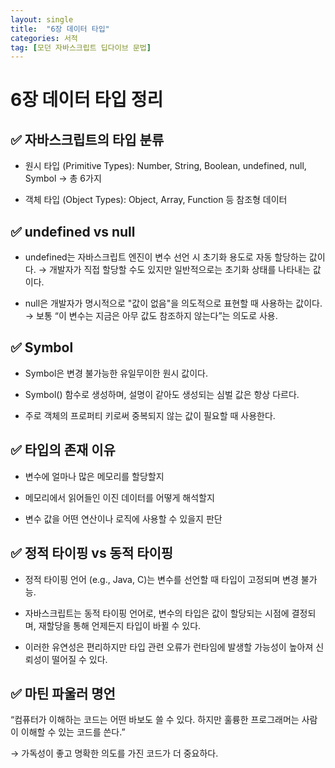 ```yaml
---
layout: single
title:  "6장 데이터 타입"
categories: 서적
tag: [모던 자바스크립트 딥다이브 문법]
---
```


# 6장 데이터 타입 정리

## ✅ 자바스크립트의 타입 분류
- 원시 타입 (Primitive Types):
    Number, String, Boolean, undefined, null, Symbol → 총 6가지

- 객체 타입 (Object Types):
    Object, Array, Function 등 참조형 데이터

## ✅ undefined vs null
- undefined는 자바스크립트 엔진이 변수 선언 시 초기화 용도로 자동 할당하는 값이다.
    → 개발자가 직접 할당할 수도 있지만 일반적으로는 초기화 상태를 나타내는 값이다.

- null은 개발자가 명시적으로 "값이 없음"을 의도적으로 표현할 때 사용하는 값이다.
    → 보통 “이 변수는 지금은 아무 값도 참조하지 않는다”는 의도로 사용.

## ✅ Symbol
- Symbol은 변경 불가능한 유일무이한 원시 값이다.

- Symbol() 함수로 생성하며, 설명이 같아도 생성되는 심벌 값은 항상 다르다.

- 주로 객체의 프로퍼티 키로써 중복되지 않는 값이 필요할 때 사용한다.

## ✅ 타입의 존재 이유
- 변수에 얼마나 많은 메모리를 할당할지

- 메모리에서 읽어들인 이진 데이터를 어떻게 해석할지

- 변수 값을 어떤 연산이나 로직에 사용할 수 있을지 판단

## ✅ 정적 타이핑 vs 동적 타이핑
- 정적 타이핑 언어 (e.g., Java, C)는 변수를 선언할 때 타입이 고정되며 변경 불가능.

- 자바스크립트는 동적 타이핑 언어로, 변수의 타입은 값이 할당되는 시점에 결정되며, 재할당을 통해 언제든지 타입이 바뀔 수 있다.

- 이러한 유연성은 편리하지만 타입 관련 오류가 런타임에 발생할 가능성이 높아져 신뢰성이 떨어질 수 있다.

## ✅ 마틴 파울러 명언
“컴퓨터가 이해하는 코드는 어떤 바보도 쓸 수 있다. 하지만 훌륭한 프로그래머는 사람이 이해할 수 있는 코드를 쓴다.”

→ 가독성이 좋고 명확한 의도를 가진 코드가 더 중요하다.